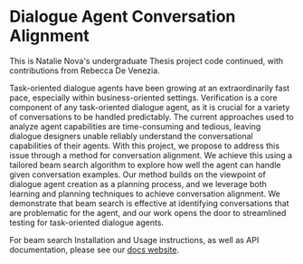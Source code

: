 # Dialogue Agent Conversation Alignment

This is Natalie Nova's undergraduate Thesis project code continued, with contributions from Rebecca De Venezia.

Task-oriented dialogue agents have been growing at an extraordinarily fast pace, especially within business-oriented settings. 
Verification is a core component of any task-oriented dialogue agent, as it is crucial for a variety of conversations to be handled predictably.
The current approaches used to analyze agent capabilities are time-consuming and tedious, leaving dialogue designers unable reliably understand the conversational capabilities of their agents. 
With this project, we propose to address this issue through a method for conversation alignment. 
We achieve this using a tailored beam search algorithm to explore how well the agent can handle given conversation examples.
Our method builds on the viewpoint of dialogue agent creation as a planning process, and we leverage both learning and planning techniques to achieve conversation alignment. 
We demonstrate that beam search is effective at identifying conversations that are problematic for the agent, and our work opens the door to streamlined testing for task-oriented dialogue agents.

For beam search Installation and Usage instructions, as well as API documentation, please see our [docs website](https://dialogue-planning.github.io/conversation-alignment/).
